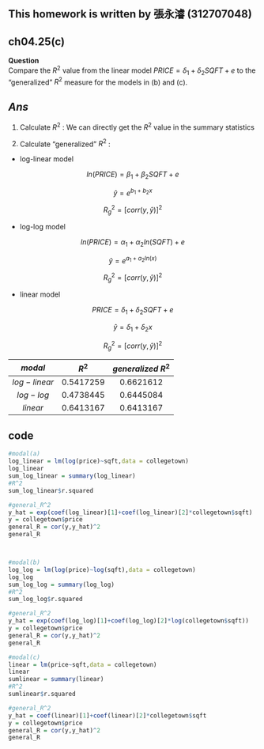 
## This homework is written by 張永濬 (312707048)

## ch04.25(c)

**Question** \
Compare the $R^2$ value from the linear model $PRICE = δ_1 + δ_2SQFT + e$ to the “generalized” $R^2$ measure for the models in (b) and (c).

## *Ans* 

1. Calculate $R^2$ : We can directly get the $R^2$ value in the summary statistics
           

2. Calculate “generalized” $R^2$ : 
- log-linear model

$$ln(PRICE) = β_1 + β_2SQFT + e$$

$$\hat{y} = e^{b_1+b_2x}$$


$$R_g^2 = [corr(y,\hat{y})]^2 $$

- log-log model

$$ ln(PRICE) = α_1 + α_2ln(SQFT) + e$$

$$\hat{y} = e^{a_1+a_2ln(x)}$$


$$R_g^2 = [corr(y,\hat{y})]^2 $$

- linear model

$$ PRICE = δ_1 + δ_2SQFT + e $$

$$\hat{y} = δ_1 + δ_2x$$

$$R_g^2 = [corr(y,\hat{y})]^2$$

|   $modal$    |    $R^2$    | $generalized\ R^2$ |
|:------------:|:-----------:|:------------------:|
| $log-linear$ | $0.5417259$ |    $0.6621612$     |
|  $log-log$   | $0.4738445$ |    $0.6445084$     |
|   $linear$   | $0.6413167$ |    $0.6413167$     |

## code

``` r
#modal(a)
log_linear = lm(log(price)~sqft,data = collegetown)
log_linear
sum_log_linear = summary(log_linear)
#R^2
sum_log_linear$r.squared

#general_R^2
y_hat = exp(coef(log_linear)[1]+coef(log_linear)[2]*collegetown$sqft)
y = collegetown$price
general_R = cor(y,y_hat)^2
general_R



#modal(b)
log_log = lm(log(price)~log(sqft),data = collegetown)
log_log
sum_log_log = summary(log_log)
#R^2
sum_log_log$r.squared

#general_R^2
y_hat = exp(coef(log_log)[1]+coef(log_log)[2]*log(collegetown$sqft))
y = collegetown$price
general_R = cor(y,y_hat)^2
general_R

#modal(c)
linear = lm(price~sqft,data = collegetown)
linear
sumlinear = summary(linear)
#R^2
sumlinear$r.squared

#general_R^2
y_hat = coef(linear)[1]+coef(linear)[2]*collegetown$sqft
y = collegetown$price
general_R = cor(y,y_hat)^2
general_R
```
